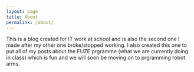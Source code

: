 ```yaml
---
layout: page
title: About
permalink: /about/
---
```


This is a blog created for IT work at school and is also the second one I made after my other one broke/stopped working. I also created this one to put all of my posts about the FUZE prgramme (what we are currently doing in class) which is fun and we will soon be moving on to prgramming robot arms.
